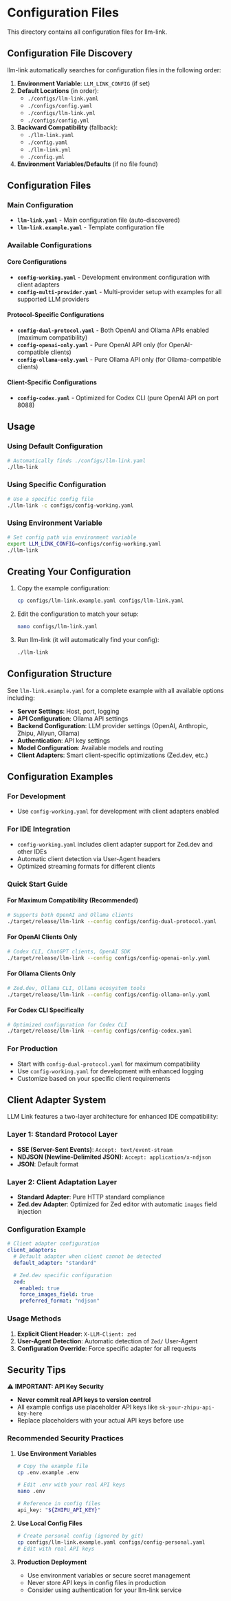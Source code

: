 # Configuration Files

This directory contains all configuration files for llm-link.

## Configuration File Discovery

llm-link automatically searches for configuration files in the following order:

1. **Environment Variable**: `LLM_LINK_CONFIG` (if set)
2. **Default Locations** (in order):
   - `./configs/llm-link.yaml`
   - `./configs/config.yaml`
   - `./configs/llm-link.yml`
   - `./configs/config.yml`
3. **Backward Compatibility** (fallback):
   - `./llm-link.yaml`
   - `./config.yaml`
   - `./llm-link.yml`
   - `./config.yml`
4. **Environment Variables/Defaults** (if no file found)

## Configuration Files

### Main Configuration
- **`llm-link.yaml`** - Main configuration file (auto-discovered)
- **`llm-link.example.yaml`** - Template configuration file

### Available Configurations

#### **Core Configurations**
- **`config-working.yaml`** - Development environment configuration with client adapters
- **`config-multi-provider.yaml`** - Multi-provider setup with examples for all supported LLM providers

#### **Protocol-Specific Configurations**
- **`config-dual-protocol.yaml`** - Both OpenAI and Ollama APIs enabled (maximum compatibility)
- **`config-openai-only.yaml`** - Pure OpenAI API only (for OpenAI-compatible clients)
- **`config-ollama-only.yaml`** - Pure Ollama API only (for Ollama-compatible clients)

#### **Client-Specific Configurations**
- **`config-codex.yaml`** - Optimized for Codex CLI (pure OpenAI API on port 8088)

## Usage

### Using Default Configuration
```bash
# Automatically finds ./configs/llm-link.yaml
./llm-link
```

### Using Specific Configuration
```bash
# Use a specific config file
./llm-link -c configs/config-working.yaml
```

### Using Environment Variable
```bash
# Set config path via environment variable
export LLM_LINK_CONFIG=configs/config-working.yaml
./llm-link
```

## Creating Your Configuration

1. Copy the example configuration:
   ```bash
   cp configs/llm-link.example.yaml configs/llm-link.yaml
   ```

2. Edit the configuration to match your setup:
   ```bash
   nano configs/llm-link.yaml
   ```

3. Run llm-link (it will automatically find your config):
   ```bash
   ./llm-link
   ```

## Configuration Structure

See `llm-link.example.yaml` for a complete example with all available options including:

- **Server Settings**: Host, port, logging
- **API Configuration**: Ollama API settings
- **Backend Configuration**: LLM provider settings (OpenAI, Anthropic, Zhipu, Aliyun, Ollama)
- **Authentication**: API key settings
- **Model Configuration**: Available models and routing
- **Client Adapters**: Smart client-specific optimizations (Zed.dev, etc.)

## Configuration Examples

### For Development
- Use `config-working.yaml` for development with client adapters enabled

### For IDE Integration
- `config-working.yaml` includes client adapter support for Zed.dev and other IDEs
- Automatic client detection via User-Agent headers
- Optimized streaming formats for different clients

### Quick Start Guide

#### **For Maximum Compatibility (Recommended)**
```bash
# Supports both OpenAI and Ollama clients
./target/release/llm-link --config configs/config-dual-protocol.yaml
```

#### **For OpenAI Clients Only**
```bash
# Codex CLI, ChatGPT clients, OpenAI SDK
./target/release/llm-link --config configs/config-openai-only.yaml
```

#### **For Ollama Clients Only**
```bash
# Zed.dev, Ollama CLI, Ollama ecosystem tools
./target/release/llm-link --config configs/config-ollama-only.yaml
```

#### **For Codex CLI Specifically**
```bash
# Optimized configuration for Codex CLI
./target/release/llm-link --config configs/config-codex.yaml
```

### For Production
- Start with `config-dual-protocol.yaml` for maximum compatibility
- Use `config-working.yaml` for development with enhanced logging
- Customize based on your specific client requirements

## Client Adapter System

LLM Link features a two-layer architecture for enhanced IDE compatibility:

### Layer 1: Standard Protocol Layer
- **SSE (Server-Sent Events)**: `Accept: text/event-stream`
- **NDJSON (Newline-Delimited JSON)**: `Accept: application/x-ndjson`
- **JSON**: Default format

### Layer 2: Client Adaptation Layer
- **Standard Adapter**: Pure HTTP standard compliance
- **Zed.dev Adapter**: Optimized for Zed editor with automatic `images` field injection

### Configuration Example
```yaml
# Client adapter configuration
client_adapters:
  # Default adapter when client cannot be detected
  default_adapter: "standard"

  # Zed.dev specific configuration
  zed:
    enabled: true
    force_images_field: true
    preferred_format: "ndjson"
```

### Usage Methods
1. **Explicit Client Header**: `X-LLM-Client: zed`
2. **User-Agent Detection**: Automatic detection of `Zed/` User-Agent
3. **Configuration Override**: Force specific adapter for all requests

## Security Tips

⚠️ **IMPORTANT: API Key Security**

- **Never commit real API keys to version control**
- All example configs use placeholder API keys like `sk-your-zhipu-api-key-here`
- Replace placeholders with your actual API keys before use

### Recommended Security Practices

1. **Use Environment Variables**
   ```bash
   # Copy the example file
   cp .env.example .env

   # Edit .env with your real API keys
   nano .env

   # Reference in config files
   api_key: "${ZHIPU_API_KEY}"
   ```

2. **Use Local Config Files**
   ```bash
   # Create personal config (ignored by git)
   cp configs/llm-link.example.yaml configs/config-personal.yaml
   # Edit with real API keys
   ```

3. **Production Deployment**
   - Use environment variables or secure secret management
   - Never store API keys in config files in production
   - Consider using authentication for your llm-link service
